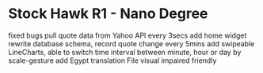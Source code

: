 # Stock Hawk R1 - Nano Degree

fixed bugs
pull quote data from Yahoo API every 3secs
add home widget
rewrite database schema, record quote change every 5mins
add swipeable LineCharts, able to switch time interval between minute, hour or day by scale-gesture
add Egypt translation File
visual impaired friendly


